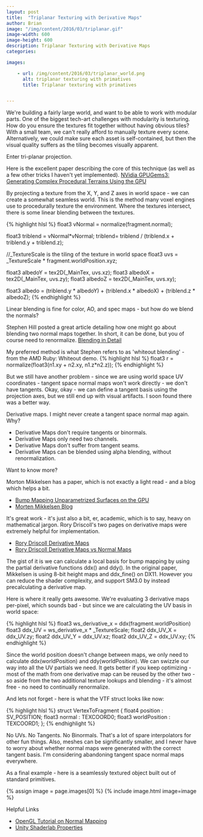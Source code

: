 ```yaml
---
layout: post
title:  "Triplanar Texturing with Derivative Maps"
author: Brian
image: "/img/content/2016/03/triplanar.gif"
image-width: 600
image-height: 600
description: Triplanar Texturing with Derivative Maps
categories: 

images:

    - url: /img/content/2016/03/triplanar_world.png
      alt: triplanar texturing with primatives
      title: Triplanar texturing with primatives


---
```


We're building a fairly large world, and want to be able to work with modular parts.  One of the biggest tech-art challenges with modularity is texturing.  How do you ensure the textures fit together without having obvious tiles?  With a small team, we can't really afford to manually texture every scene.  Alternatively, we could make sure each asset is self-contained, but then the visual quality suffers as the tiling becomes visually apparent.  

Enter tri-planar projection.  

Here is the excellent paper describing the core of this technique (as well as a few other tricks I haven't yet implemented).
[NVidia GPUGems3: Generating Complex Procedural Terrains Using the GPU](http://http.developer.nvidia.com/GPUGems3/gpugems3_ch01.html)

By projecting a texture from the X, Y, and Z axes in world space - we can create a somewhat seamless world.  This is the method many voxel engines use to procedurally texture the environment.  Where the textures intersect, there is some linear blending between the textures.  

{% highlight hlsl %}
float3 vNormal = normalize(fragment.normal);

float3 triblend = vNormal*vNormal;
triblend= triblend / (triblend.x + triblend.y + triblend.z);

//_TextureScale is the tiling of the texture in world space
float3 uvs = _TextureScale * fragment.worldPosition.xyz;

float3 albedoY = tex2D(_MainTex, uvs.xz); 
float3 albedoX = tex2D(_MainTex, uvs.zy); 
float3 albedoZ = tex2D(_MainTex, uvs.xy); 

float3 albedo = (triblend.y * albedoY) + (triblend.x * albedoX) + (triblend.z * albedoZ);
{% endhighlight %}

Linear blending is fine for color, AO, and spec maps - but how do we blend the normals?

Stephen Hill posted a great article detailing how one might go about blending two normal maps together.  In short, it can be done, but you of course need to renormalize.
[Blending in Detail](http://blog.selfshadow.com/publications/blending-in-detail/)

My preferred method is what Stephen refers to as 'whiteout blending' - from the AMD Ruby: Whiteout demo.
{% highlight hlsl %}
float3 r = normalize(float3(n1.xy + n2.xy, n1.z*n2.z));
{% endhighlight %}

But we still have another problem - since we are using world space UV coordinates - tangent space normal maps won't work directly - we don't have tangents.  Okay, okay - we can define a tangent basis using the projection axes, but we still end up with visual artifacts.  I soon found there was a better way.

Derivative maps.  I might never create a tangent space normal map again.  Why?

 * Derivative Maps don't require tangents or binormals.
 * Derivative Maps only need two channels.
 * Derivative Maps don't suffer from tangent seams.
 * Derivative Maps can be blended using alpha blending, without renormalization.

 Want to know more?

 Morton Mikkelsen has a paper, which is not exactly a light read - and a blog which helps a bit.

 * [Bump Mapping Unparametrized Surfaces on the GPU](https://dl.dropboxusercontent.com/u/55891920/papers/mm_sfgrad_bump.pdf)
 * [Morten Mikkelsen Blog](http://mmikkelsen3d.blogspot.com/2011/07/derivative-maps.html)

It's great work - it's just also a bit, er, academic, which is to say, heavy on mathematical jargon.  Rory Driscoll's two pages on derivative maps were extremely helpful for implementation.

 * [Rory Driscoll Derivative Maps](http://www.rorydriscoll.com/2012/01/11/derivative-maps/)
 * [Rory Driscoll Derivative Maps vs Normal Maps](http://www.rorydriscoll.com/2012/01/15/derivative-maps-vs-normal-maps/)

The gist of it is we can calculate a local basis for bump mapping by using the partial derivative functions ddx() and ddy().  In the original paper, Mikkelsen is using 8-bit height maps and ddx_fine() on DX11.  However you can reduce the shader complexity, and support SM3.0 by instead precalculating a derivative map.


Here is where it really gets awesome.  We're evaluating 3 derivative maps per-pixel, which sounds bad - but since we are calculating the UV basis in world space:

{% highlight hlsl %}
float3 ws_derivative_x = ddx(fragment.worldPosition)
float3 ddx_UV =  ws_derivative_x * _TextureScale;
float2 ddx_UV_X = ddx_UV.zy;
float2 ddx_UV_Y = ddx_UV.xz;
float2 ddx_UV_Z = ddx_UV.xy;
{% endhighlight %}

Since the world position doesn't change between maps, we only need to calculate ddx(worldPosition) and ddy(worldPosition).  We can swizzle our way into all the UV partials we need.  It gets better if you keep optimizing - most of the math from one derivative map can be reused by the other two - so aside from the two additional texture lookups and blending - it's almost free - no need to continually renormalize.

And lets not forget - here is what the VTF struct looks like now:

{% highlight hlsl %}
struct VertexToFragment {
  float4 position : SV_POSITION;
  float3 normal : TEXCOORD0;
  float3 worldPosition : TEXCOORD1;
};
{% endhighlight %}

No UVs.  No Tangents.  No Binormals.  That's a lot of spare interpolators for other fun things.  Also, meshes can be significantly smaller, and I never have to worry about whether normal maps were generated with the correct tangent basis.  I'm considering abandoning tangent space normal maps everywhere.

As a final example - here is a seamlessly textured object built out of standard primitives.

{% assign image = page.images[0] %} 
{% include image.html image=image %}

Helpful Links

 * [OpenGL Tutorial on Normal Mapping](http://www.opengl-tutorial.org/intermediate-tutorials/tutorial-13-normal-mapping/)
 * [Unity Shaderlab Properties](http://docs.unity3d.com/Manual/SL-PropertiesInPrograms.html)

 


